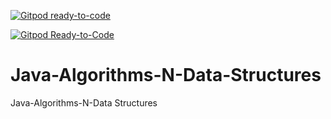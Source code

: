 [![Gitpod ready-to-code](https://img.shields.io/badge/Gitpod-ready--to--code-blue?logo=gitpod)](https://gitpod.io/#https://github.com/GitPointer/Java-Algorithms-N-Data-Structures)

[![Gitpod Ready-to-Code](https://img.shields.io/badge/Gitpod-Ready--to--Code-blue?logo=gitpod)](https://gitpod.io/#https://github.com/GitPointer/Java-Algorithms-N-Data-Structures)

# Java-Algorithms-N-Data-Structures
Java-Algorithms-N-Data Structures
